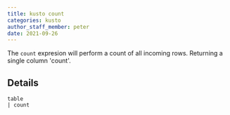 ```yaml
---
title: kusto count
categories: kusto
author_staff_member: peter
date: 2021-09-26
---
```


The `count` expresion will perform a count of all incoming rows. Returning a single column 'count'.

## Details

```kusto
table
| count

```
